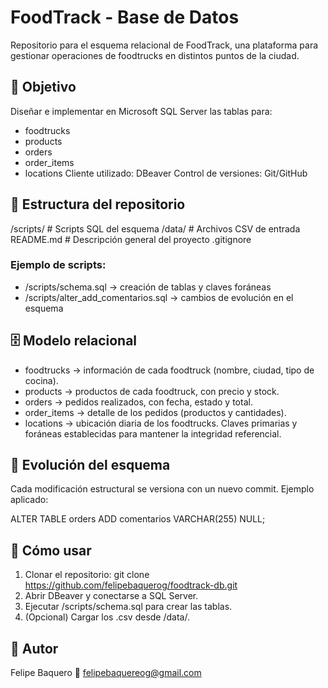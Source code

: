 # FoodTrack - Base de Datos
Repositorio para el esquema relacional de FoodTrack, una plataforma para gestionar operaciones de foodtrucks en distintos puntos de la ciudad.

## 🎯 Objetivo
Diseñar e implementar en Microsoft SQL Server las tablas para:
- foodtrucks
- products
- orders
- order_items
- locations
Cliente utilizado: DBeaver
Control de versiones: Git/GitHub

## 📂 Estructura del repositorio
/scripts/          # Scripts SQL del esquema
/data/             # Archivos CSV de entrada
README.md          # Descripción general del proyecto
.gitignore

### Ejemplo de scripts:
- /scripts/schema.sql → creación de tablas y claves foráneas
- /scripts/alter_add_comentarios.sql → cambios de evolución en el esquema

## 🗄️ Modelo relacional
- foodtrucks → información de cada foodtruck (nombre, ciudad, tipo de cocina).
- products → productos de cada foodtruck, con precio y stock.
- orders → pedidos realizados, con fecha, estado y total.
- order_items → detalle de los pedidos (productos y cantidades).
- locations → ubicación diaria de los foodtrucks.
Claves primarias y foráneas establecidas para mantener la integridad referencial.

## 🔄 Evolución del esquema
Cada modificación estructural se versiona con un nuevo commit.
Ejemplo aplicado:

ALTER TABLE orders
ADD comentarios VARCHAR(255) NULL;

## 🚀 Cómo usar
1. Clonar el repositorio: git clone https://github.com/felipebaquerog/foodtrack-db.git
2. Abrir DBeaver y conectarse a SQL Server.
3. Ejecutar /scripts/schema.sql para crear las tablas.
4. (Opcional) Cargar los .csv desde /data/.

## 📌 Autor
Felipe Baquero
📧 felipebaquereog@gmail.com